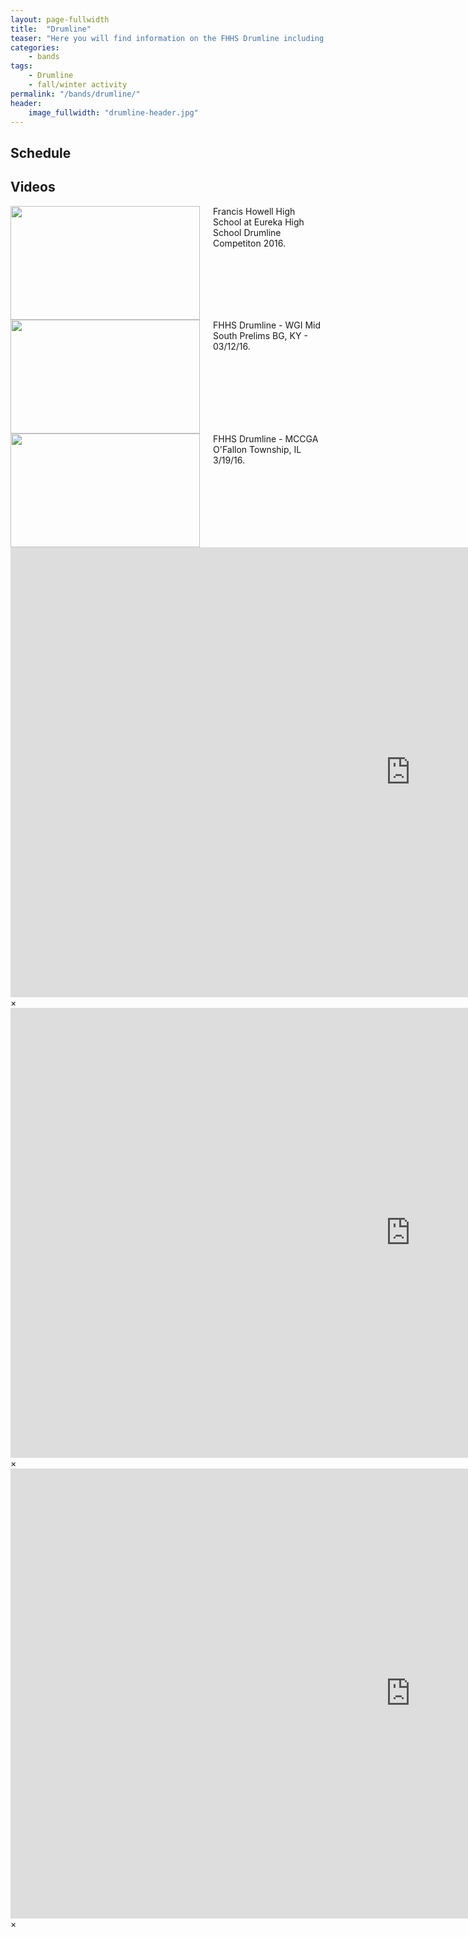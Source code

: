 ```yaml
---
layout: page-fullwidth
title:  "Drumline"
teaser: "Here you will find information on the FHHS Drumline including the schedule and videos."
categories:
    - bands
tags:
    - Drumline
    - fall/winter activity
permalink: "/bands/drumline/"
header:
    image_fullwidth: "drumline-header.jpg"
---
```

## Schedule


## Videos
<div class="row">
  <div class="large-4 columns">
      <a href="#" data-reveal-id="videoModal1"><img src="https://i.ytimg.com/vi/apZbaC-49uo/maxresdefault.jpg" width="303" height="182" alt=""/></a>
      Francis Howell High School at Eureka High School Drumline Competiton 2016.
  </div>
  <div class="large-4 columns">
      <a href="#" data-reveal-id="videoModal2"><img src="https://i.ytimg.com/vi/uWBzrH8zgIY/maxresdefault.jpg" width="303" height="182" alt=""/></a>
      FHHS Drumline - WGI Mid South Prelims BG, KY - 03/12/16.
  </div>
  <div class="large-4 columns">
      <a href="#" data-reveal-id="videoModal3"><img src="https://i.ytimg.com/vi/rH9Ue0OWmdI/maxresdefault.jpg" width="303" height="182" alt=""/></a>
      FHHS Drumline - MCCGA O&#39;Fallon Township, IL 3/19/16.
  </div>
</div>
<div id="videoModal1" class="reveal-modal large" data-reveal="">
  <div class="flex-video widescreen vimeo" style="display: block;">
    <iframe width="1280" height="720" src="https://www.youtube.com/embed/apZbaC-49uo" frameborder="0" allowfullscreen></iframe>
  </div>
  <a class="close-reveal-modal">&#215;</a>
</div>
<div id="videoModal2" class="reveal-modal large" data-reveal="">
  <div class="flex-video widescreen vimeo" style="display: block;">
    <iframe width="1280" height="720" src="https://www.youtube.com/embed/uWBzrH8zgIY" frameborder="0" allowfullscreen></iframe>
  </div>
  <a class="close-reveal-modal">&#215;</a>
</div>
<div id="videoModal3" class="reveal-modal large" data-reveal="">
  <div class="flex-video widescreen vimeo" style="display: block;">
    <iframe width="1280" height="720" src="https://www.youtube.com/embed/rH9Ue0OWmdI" frameborder="0" allowfullscreen></iframe>
  </div>
  <a class="close-reveal-modal">&#215;</a>
</div>
